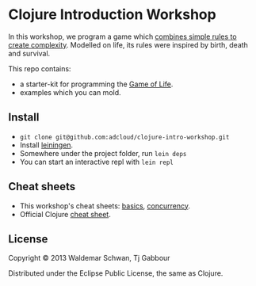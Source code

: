 # Clojure Introduction Workshop

In this workshop, we program a game which [combines simple rules to
create complexity]((http://www.youtube.com/watch?v=FdMzngWchDk)).
Modelled on life, its rules were inspired by birth, death and survival.

This repo contains:

- a starter-kit for programming the [Game of Life](http://en.wikipedia.org/wiki/Conway's_Game_of_Life).
- examples which you can mold.



## Install

- `git clone git@github.com:adcloud/clojure-intro-workshop.git`
- Install [leiningen](http://leiningen.org/).
- Somewhere under the project folder, run `lein deps`
- You can start an interactive repl with `lein repl`



## Cheat sheets

- This workshop's cheat sheets: [basics](https://github.com/adcloud/clojure-intro-workshop/blob/master/patterns_page_1.clj), [concurrency](https://github.com/adcloud/clojure-intro-workshop/blob/master/patterns_page_2.clj).
- Official Clojure [cheat sheet](http://clojure.org/cheatsheet).



## License

Copyright © 2013 Waldemar Schwan, Tj Gabbour

Distributed under the Eclipse Public License, the same as Clojure.